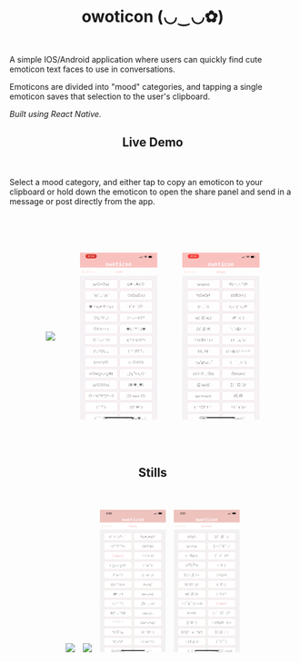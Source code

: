 <h1 align="center" size="50px">owoticon (◡‿◡✿)</h1>

<br />

A simple IOS/Android application where users can quickly find cute emoticon text faces to use in conversations.  

Emoticons are divided into "mood" categories, and tapping a single emoticon saves that selection to the user's clipboard. 

*Built using React Native.*
<br />


<h2 align="center">Live Demo</h2>
<br />

Select a mood category, and either tap to copy an emoticon to your clipboard or hold down the emoticon to open the share panel and send in a message or post directly from the app.

<br />
<br />

<p align="center">
  <img src="./assets/images/README/demo.gif" width="27%" style="margin:20px;" align="center" />
  <img src="./assets/images/README/copy.gif" width="27%" style="margin:20px;"  align="center" />
  <img src="./assets/images/README/hold.gif" width="27%" style="margin:20px;"  align="center" />
</p>


<br />
<h2 align="center">Stills</h2>
<br />


<div style="display: flex;">
<p align="center">
  <img src="./assets/images/README/IMG_2917.PNG" width="23%" style="margin:5px;" />
  <img src="./assets/images/README/IMG_2912.PNG" width="23%" style="margin:5px;" />
  <img src="./assets/images/README/IMG_2911.PNG" width="23%" style="margin:5px;" />
  <img src="./assets/images/README/IMG_2913.PNG" width="23%" style="margin:5px;" />
</p>
</div>
<br />
  



